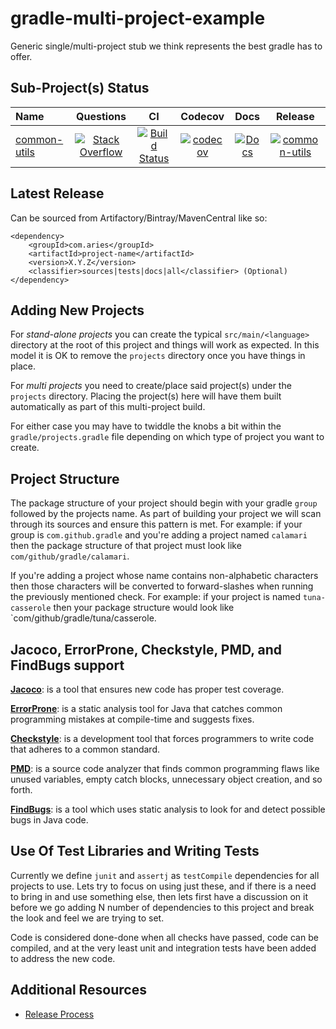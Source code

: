 # gradle-multi-project-example

Generic single/multi-project stub we think represents the best gradle has to offer.

## Sub-Project(s) Status

| Name | Questions | CI | Codecov | Docs | Release |
| :--- | :---: | :---: | :---: | :---: | :---: |
| [common-utils](https://github.com/project-aries/gradle-multi-project-example/tree/master/projects/common-utils) | [![Stack Overflow](https://img.shields.io/badge/stack-overflow-4183C4.svg)](https://stackoverflow.com/questions/tagged/common-utils) | [![Build Status](https://travis-ci.org/project-aries/gradle-multi-project-example.svg?branch=master)](https://travis-ci.org/project-aries/gradle-multi-project-example) | [![codecov](https://codecov.io/gh/project-aries/gradle-multi-project-example/branch/master/graph/badge.svg)](https://codecov.io/gh/project-aries/gradle-multi-project-example) | [![Docs](https://img.shields.io/badge/docs-latest-blue.svg)](http://htmlpreview.github.io/?https://github.com/project-aries/gradle-multi-project-example/blob/common-utils-gh-pages/docs/index.html) | [![common-utils](https://api.bintray.com/packages/project-aries/libs-release-local/common-utils/images/download.svg) ](https://bintray.com/project-aries/libs-release-local/common-utils/_latestVersion) |

## Latest Release

Can be sourced from Artifactory/Bintray/MavenCentral like so:
```
<dependency>
    <groupId>com.aries</groupId>
    <artifactId>project-name</artifactId>
    <version>X.Y.Z</version>
    <classifier>sources|tests|docs|all</classifier> (Optional)
</dependency>
```

## Adding New Projects

For _stand-alone projects_ you can create the typical `src/main/<language>` directory
at the root of this project and things will work as expected. In this model it is OK
to remove the `projects` directory once you have things in place.

For _multi projects_ you need to create/place said project(s) under the `projects` directory. 
Placing the project(s) here will have them built automatically as part of this multi-project 
build.

For either case you may have to twiddle the knobs a bit within the `gradle/projects.gradle` 
file depending on which type of project you want to create.

## Project Structure

The package structure of your project should begin with your gradle `group` followed by the projects name. As
part of building your project we will scan through its sources and ensure this pattern is met. For example: if 
your group is `com.github.gradle` and you're adding a project named `calamari` then the package structure of 
that project must look like `com/github/gradle/calamari`. 

If you're adding a project whose name contains non-alphabetic characters then those characters will be converted to forward-slashes when running the previously mentioned check. For example: if your project is named `tuna-casserole` then your package structure would look like `com/github/gradle/tuna/casserole.

## Jacoco, ErrorProne, Checkstyle, PMD, and FindBugs support

**[Jacoco](https://github.com/jacoco/jacoco)**: is a tool that ensures new code has 
proper test coverage.

**[ErrorProne](https://github.com/google/error-prone)**: is a static analysis tool 
for Java that catches common programming mistakes at compile-time and suggests fixes. 

**[Checkstyle](https://github.com/checkstyle/checkstyle)**: is a development tool that 
forces programmers to write code that adheres to a common standard.

**[PMD](https://github.com/pmd/pmd)**: is a source code analyzer that finds common programming 
flaws like unused variables, empty catch blocks, unnecessary object creation, and so forth.

**[FindBugs](https://github.com/findbugsproject/findbugs)**: is a tool which uses static 
analysis to look for and detect possible bugs in Java code.

## Use Of Test Libraries and Writing Tests

Currently we define `junit` and `assertj` as `testCompile` dependencies for all projects 
to use. Lets try to focus on using just these, and if there is a need to bring in and 
use something else, then lets first have a discussion on it before we go adding N 
number of dependencies to this project and break the look and feel we are trying to set.

Code is considered done-done when all checks have passed, code can be compiled, and at the 
very least unit and integration tests have been added to address the new code.

## Additional Resources

* [Release Process](https://github.com/project-aries/gradle-multi-project-example/blob/master/docs/RELEASE_PROCESS.md)

